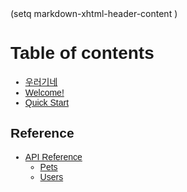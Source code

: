 <link href="https://cdn.jsdelivr.net/gh/sunn-us/SUIT/fonts/variable/woff2/SUIT-Variable.css" rel="stylesheet">
(setq markdown-xhtml-header-content
<style>
    * {font-family: 'SUIT Variable', sans-serif;}
</style>)

# Table of contents

* [우러기네](README.md)
* [Welcome!](welcome.md)
* [Quick Start](quick-start.md)

## Reference

* [API Reference](reference/api-reference/README.md)
  * [Pets](reference/api-reference/pets.md)
  * [Users](reference/api-reference/users.md)
